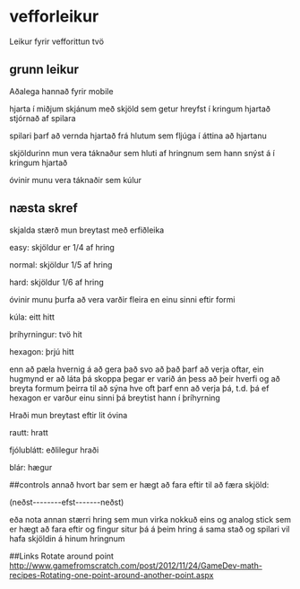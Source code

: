 # vefforleikur
Leikur fyrir vefforittun tvö
## grunn leikur
Aðalega hannað fyrir mobile


hjarta í miðjum skjánum með skjöld sem getur hreyfst í kringum hjartað stjórnað af spilara

spilari þarf að vernda hjartað frá hlutum sem fljúga í áttina að hjartanu

skjöldurinn mun vera táknaður sem hluti af hringnum sem hann snýst á í kringum hjartað

óvinir munu vera táknaðir sem kúlur

## næsta skref
skjalda stærð mun breytast með erfiðleika


easy: skjöldur er 1/4 af hring

normal: skjöldur 1/5 af hring

hard: skjöldur 1/6 af hring


óvinir munu þurfa að vera varðir fleira en einu sinni eftir formi

kúla: eitt hitt

þríhyrningur: tvö hit

hexagon: þrjú hitt

enn að pæla hvernig á að gera það svo að það þarf að verja oftar, ein hugmynd er að láta þá skoppa þegar er varið án þess að þeir hverfi
og að breyta formum þeirra til að sýna hve oft þarf enn að verja þá, t.d. þá ef hexagon er varður einu sinni þá breytist hann í þríhyrning


Hraði mun breytast eftir lit óvina

rautt: hratt

fjólublátt: eðlilegur hraði

blár: hægur


##controls
annað hvort bar sem er hægt að fara eftir til að færa skjöld:

(neðst--------efst-------neðst)

eða nota annan stærri hring sem mun virka nokkuð eins og analog stick sem er hægt að fara eftir og fingur situr þá á þeim hring á sama stað og spilari vil hafa skjöldin á hinum hringnum


##Links
Rotate around point http://www.gamefromscratch.com/post/2012/11/24/GameDev-math-recipes-Rotating-one-point-around-another-point.aspx
